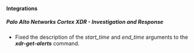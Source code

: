 
#### Integrations

##### Palo Alto Networks Cortex XDR - Investigation and Response

- Fixed the description of the *start_time* and *end_time* arguments to the ***xdr-get-alerts*** command. 
